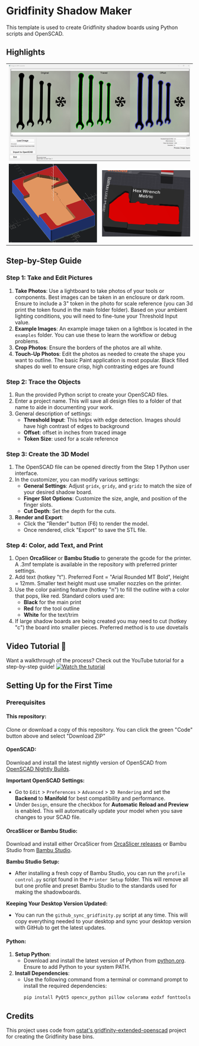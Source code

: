 # Gridfinity Shadow Maker

This template is used to create Gridfinity shadow boards using Python scripts and OpenSCAD.

## Highlights

<table>
  <tr>
    <td colspan="2"><img src="assets/images/Image%20to%20DXF.png" alt="Image to DXF" width="800"></td>
  </tr>
  <tr>
    <td><img src="assets/images/openscad%20example.png" alt="Openscad example" width="400"></td>
    <td><img src="assets/images/orcastudio%20example.png" alt="Orca Studio example" width="400"></td>
  </tr>
</table>



## Step-by-Step Guide

### Step 1: Take and Edit Pictures
1. **Take Photos**: Use a lightboard to take photos of your tools or components. Best images can be taken in an enclosure or dark room. Ensure to include a 3" token in the photo for scale reference (you can 3d print the token found in the main folder folder). Based on your ambient lighting conditions, you will need to fine-tune your Threshold Input value.
2. **Example Images**: An example image taken on a lightbox is located in the `examples` folder. You can use these to learn the workflow or debug problems.
3. **Crop Photos**: Ensure the borders of the photos are all white.
4. **Touch-Up Photos**: Edit the photos as needed to create the shape you want to outline. The basic Paint application is most popular. Black filled shapes do well to ensure crisp, high contrasting edges are found

### Step 2: Trace the Objects
1. Run the provided Python script to create your OpenSCAD files.
2. Enter a project name. This will save all design files to a folder of that name to aide in documenting your work.
3. General description of settings:
   - **Threshold Input**: This helps with edge detection. Images should have high contrast of edges to background
   - **Offset**: offset in inches from traced image
   - **Token Size**: used for a scale reference
     
### Step 3: Create the 3D Model
1. The OpenSCAD file can be opened directly from the Step 1 Python user interface.
2. In the customizer, you can modify various settings:
   - **General Settings**: Adjust `gridx`, `gridy`, and `gridz` to match the size of your desired shadow board.
   - **Finger Slot Options**: Customize the size, angle, and position of the finger slots.
   - **Cut Depth**: Set the depth for the cuts.
3. **Render and Export**:
   - Click the "Render" button (F6) to render the model.
   - Once rendered, click "Export" to save the STL file.

### Step 4: Color, add Text, and Print
1. Open **OrcaSlicer** or **Bambu Studio** to generate the gcode for the printer. A .3mf template is available in the repository with preferred printer settings.
2. Add text (hotkey "t"). Preferred Font = "Arial Rounded MT Bold", Height = 12mm. Smaller text height must use smaller nozzles on the printer.
3. Use the color painting feature (hotkey "n") to fill the outline with a color that pops, like red. Standard colors used are:
   - **Black** for the main print
   - **Red** for the tool outline
   - **White** for the text/trim
4. If large shadow boards are being created you may need to cut (hotkey "c") the board into smaller pieces. Preferred method is to use dovetails 

## Video Tutorial 🎥
Want a walkthrough of the process? Check out the YouTube tutorial for a step-by-step guide!
[![Watch the tutorial](https://img.youtube.com/vi/K45Y8rKlYDY/0.jpg)](https://www.youtube.com/watch?v=K45Y8rKlYDY)

## Setting Up for the First Time

### Prerequisites
#### **This repository**:
Clone or download a copy of this repository. You can click the green "Code" button above and select "Download ZIP"
#### **OpenSCAD**: 
Download and install the latest nightly version of OpenSCAD from [OpenSCAD Nightly Builds](https://openscad.org/downloads.html#snapshots).

**Important OpenSCAD Settings:**
- Go to `Edit` > `Preferences` > `Advanced` > `3D Rendering` and set the **Backend** to **Manifold** for best compatibility and performance.
- Under `Design`, ensure the checkbox for **Automatic Reload and Preview** is enabled. This will automatically update your model when you save changes to your SCAD file.

#### **OrcaSlicer or Bambu Studio**: 
Download and install either OrcaSlicer from [OrcaSlicer releases](https://github.com/SoftFever/OrcaSlicer/releases) or Bambu Studio from [Bambu Studio](https://bambulab.com/en/download/studio).

**Bambu Studio Setup:**
- After installing a fresh copy of Bambu Studio, you can run the `profile control.py` script found in the `Printer Setup` folder. This will remove all but one profile and preset Bambu Studio to the standards used for making the shadowboards.

**Keeping Your Desktop Version Updated:**
- You can run the `github_sync_gridfinity.py` script at any time. This will copy everything needed to your desktop and sync your desktop version with GitHub to get the latest updates.

#### **Python**: 
1. **Setup Python**:
   - Download and install the latest version of Python from [python.org](https://www.python.org/). Ensure to add Python to your system PATH.
2. **Install Dependencies**:
   - Use the following command from a terminal or command prompt to install the required dependencies:
     ```sh
     pip install PyQt5 opencv_python pillow colorama ezdxf fonttools iniconfig numpy opencv-python packaging pillow pip pluggy pyparsing pyperclip pytest typing_extensions
     ```


## Credits
This project uses code from [ostat's gridfinity-extended-openscad](https://github.com/ostat/gridfinity_extended_openscad) project for creating the Gridfinity base bins.
